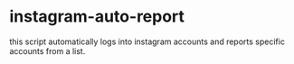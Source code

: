 # instagram-auto-report
this script automatically logs into instagram accounts and reports specific accounts from a list.
